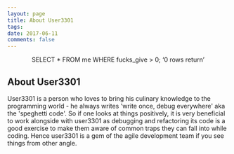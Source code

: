 ```yaml
---
layout: page
title: About User3301
tags: 
date: 2017-06-11
comments: false
---
```


<center></a> SELECT * FROM me WHERE fucks_give > 0; ‘0 rows return’</center>

## About User3301
User3301 is a person who loves to bring his culinary knowledge to the programming world - he always writes 'write once, debug everywhere' aka the 'speghetti code'. So if one looks at things positively, it is very beneficial to work alongside with user3301 as debugging and refactoring its code is a good exercise to make them aware of common traps they can fall into while coding. Hence user3301 is a gem of the agile development team if you see things from other angle.


